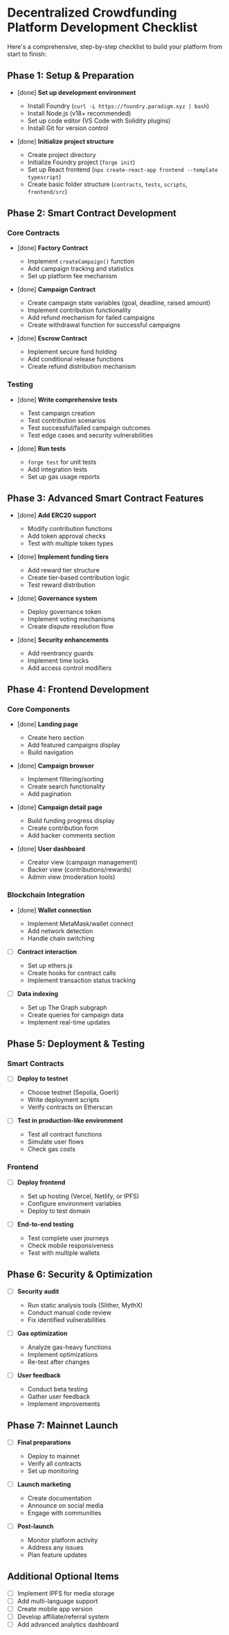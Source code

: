 # Decentralized Crowdfunding Platform Development Checklist

Here's a comprehensive, step-by-step checklist to build your platform from start to finish:

## Phase 1: Setup & Preparation

- [done] **Set up development environment**

  - Install Foundry (`curl -L https://foundry.paradigm.xyz | bash`)
  - Install Node.js (v18+ recommended)
  - Set up code editor (VS Code with Solidity plugins)
  - Install Git for version control

- [done] **Initialize project structure**
  - Create project directory
  - Initialize Foundry project (`forge init`)
  - Set up React frontend (`npx create-react-app frontend --template typescript`)
  - Create basic folder structure (`contracts`, `tests`, `scripts`, `frontend/src`)

## Phase 2: Smart Contract Development

### Core Contracts

- [done] **Factory Contract**

  - Implement `createCampaign()` function
  - Add campaign tracking and statistics
  - Set up platform fee mechanism

- [done] **Campaign Contract**

  - Create campaign state variables (goal, deadline, raised amount)
  - Implement contribution functionality
  - Add refund mechanism for failed campaigns
  - Create withdrawal function for successful campaigns

- [done] **Escrow Contract**
  - Implement secure fund holding
  - Add conditional release functions
  - Create refund distribution mechanism

### Testing

- [done] **Write comprehensive tests**

  - Test campaign creation
  - Test contribution scenarios
  - Test successful/failed campaign outcomes
  - Test edge cases and security vulnerabilities

- [done] **Run tests**
  - `forge test` for unit tests
  - Add integration tests
  - Set up gas usage reports

## Phase 3: Advanced Smart Contract Features

- [done] **Add ERC20 support**

  - Modify contribution functions
  - Add token approval checks
  - Test with multiple token types

- [done] **Implement funding tiers**

  - Add reward tier structure
  - Create tier-based contribution logic
  - Test reward distribution

- [done] **Governance system**

  - Deploy governance token
  - Implement voting mechanisms
  - Create dispute resolution flow

- [done] **Security enhancements**
  - Add reentrancy guards
  - Implement time locks
  - Add access control modifiers

## Phase 4: Frontend Development

### Core Components

- [done] **Landing page**

  - Create hero section
  - Add featured campaigns display
  - Build navigation

- [done] **Campaign browser**

  - Implement filtering/sorting
  - Create search functionality
  - Add pagination

- [done] **Campaign detail page**

  - Build funding progress display
  - Create contribution form
  - Add backer comments section

- [done] **User dashboard**
  - Creator view (campaign management)
  - Backer view (contributions/rewards)
  - Admin view (moderation tools)

### Blockchain Integration

- [done] **Wallet connection**

  - Implement MetaMask/wallet connect
  - Add network detection
  - Handle chain switching

- [ ] **Contract interaction**

  - Set up ethers.js
  - Create hooks for contract calls
  - Implement transaction status tracking

- [ ] **Data indexing**
  - Set up The Graph subgraph
  - Create queries for campaign data
  - Implement real-time updates

## Phase 5: Deployment & Testing

### Smart Contracts

- [ ] **Deploy to testnet**

  - Choose testnet (Sepolia, Goerli)
  - Write deployment scripts
  - Verify contracts on Etherscan

- [ ] **Test in production-like environment**
  - Test all contract functions
  - Simulate user flows
  - Check gas costs

### Frontend

- [ ] **Deploy frontend**

  - Set up hosting (Vercel, Netlify, or IPFS)
  - Configure environment variables
  - Deploy to test domain

- [ ] **End-to-end testing**
  - Test complete user journeys
  - Check mobile responsiveness
  - Test with multiple wallets

## Phase 6: Security & Optimization

- [ ] **Security audit**

  - Run static analysis tools (Slither, MythX)
  - Conduct manual code review
  - Fix identified vulnerabilities

- [ ] **Gas optimization**

  - Analyze gas-heavy functions
  - Implement optimizations
  - Re-test after changes

- [ ] **User feedback**
  - Conduct beta testing
  - Gather user feedback
  - Implement improvements

## Phase 7: Mainnet Launch

- [ ] **Final preparations**

  - Deploy to mainnet
  - Verify all contracts
  - Set up monitoring

- [ ] **Launch marketing**

  - Create documentation
  - Announce on social media
  - Engage with communities

- [ ] **Post-launch**
  - Monitor platform activity
  - Address any issues
  - Plan feature updates

## Additional Optional Items

- [ ] Implement IPFS for media storage
- [ ] Add multi-language support
- [ ] Create mobile app version
- [ ] Develop affiliate/referral system
- [ ] Add advanced analytics dashboard
